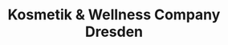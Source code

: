 ---
title: "Kosmetik & Wellness Company Dresden"
url: /dresden/kosmetik-und-wellness-company-dresden/
shop: Kosmetik
---